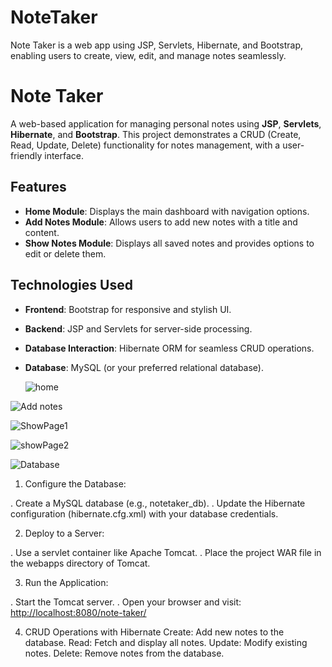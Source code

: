 # NoteTaker
Note Taker is a web app using JSP, Servlets, Hibernate, and Bootstrap, enabling users to create, view, edit, and manage notes seamlessly.
# Note Taker

A web-based application for managing personal notes using **JSP**, **Servlets**, **Hibernate**, and **Bootstrap**. This project demonstrates a CRUD (Create, Read, Update, Delete) functionality for notes management, with a user-friendly interface.

## Features

- **Home Module**: Displays the main dashboard with navigation options.
- **Add Notes Module**: Allows users to add new notes with a title and content.
- **Show Notes Module**: Displays all saved notes and provides options to edit or delete them.

## Technologies Used

- **Frontend**: Bootstrap for responsive and stylish UI.
- **Backend**: JSP and Servlets for server-side processing.
- **Database Interaction**: Hibernate ORM for seamless CRUD operations.
- **Database**: MySQL (or your preferred relational database).

  ![home](https://github.com/user-attachments/assets/eb1bf0b3-92ae-49ac-a42b-dacc68cc45c7)
 
![Add notes](https://github.com/user-attachments/assets/78b0c8e8-d2f7-46e0-954c-590decc6a6d4)

![ShowPage1](https://github.com/user-attachments/assets/feef4fcb-ecea-49b2-b9b5-cd24883dea0c)

![showPage2](https://github.com/user-attachments/assets/5935f34d-f54a-43b9-acd7-482173f2df9c)

![Database](https://github.com/user-attachments/assets/61864011-92ea-4ee2-9228-fe42b140e91f)

1. Configure the Database:

. Create a MySQL database (e.g., notetaker_db).
. Update the Hibernate configuration (hibernate.cfg.xml) with your database credentials.

2. Deploy to a Server:

. Use a servlet container like Apache Tomcat.
. Place the project WAR file in the webapps directory of Tomcat.

3. Run the Application:

. Start the Tomcat server.
. Open your browser and visit: [http://localhost:8080/note-taker/](http://localhost:11980/NotesTaker/index.jsp)

4. CRUD Operations with Hibernate
   Create: Add new notes to the database.
   Read: Fetch and display all notes.
   Update: Modify existing notes.
   Delete: Remove notes from the database.
